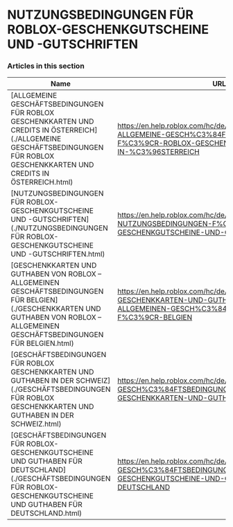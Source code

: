 # NUTZUNGSBEDINGUNGEN FÜR ROBLOX-GESCHENKGUTSCHEINE UND -GUTSCHRIFTEN  
### Articles in this section
Name|URL
-|-
[ALLGEMEINE GESCHÄFTSBEDINGUNGEN FÜR ROBLOX GESCHENKKARTEN UND CREDITS IN ÖSTERREICH](./ALLGEMEINE GESCHÄFTSBEDINGUNGEN FÜR ROBLOX GESCHENKKARTEN UND CREDITS IN ÖSTERREICH.html) |https://en.help.roblox.com/hc/de/articles/18777567633940-ALLGEMEINE-GESCH%C3%84FTSBEDINGUNGEN-F%C3%9CR-ROBLOX-GESCHENKKARTEN-UND-CREDITS-IN-%C3%96STERREICH
[NUTZUNGSBEDINGUNGEN FÜR ROBLOX-GESCHENKGUTSCHEINE UND -GUTSCHRIFTEN](./NUTZUNGSBEDINGUNGEN FÜR ROBLOX-GESCHENKGUTSCHEINE UND -GUTSCHRIFTEN.html) |https://en.help.roblox.com/hc/de/articles/12808609433108-NUTZUNGSBEDINGUNGEN-F%C3%9CR-ROBLOX-GESCHENKGUTSCHEINE-UND-GUTSCHRIFTEN
[GESCHENKKARTEN UND GUTHABEN VON ROBLOX – ALLGEMEINEN GESCHÄFTSBEDINGUNGEN FÜR BELGIEN](./GESCHENKKARTEN UND GUTHABEN VON ROBLOX – ALLGEMEINEN GESCHÄFTSBEDINGUNGEN FÜR BELGIEN.html) |https://en.help.roblox.com/hc/de/articles/17176205333652-GESCHENKKARTEN-UND-GUTHABEN-VON-ROBLOX-ALLGEMEINEN-GESCH%C3%84FTSBEDINGUNGEN-F%C3%9CR-BELGIEN
[GESCHÄFTSBEDINGUNGEN FÜR ROBLOX GESCHENKKARTEN UND GUTHABEN IN DER SCHWEIZ](./GESCHÄFTSBEDINGUNGEN FÜR ROBLOX GESCHENKKARTEN UND GUTHABEN IN DER SCHWEIZ.html) |https://en.help.roblox.com/hc/de/articles/16756334123028-GESCH%C3%84FTSBEDINGUNGEN-F%C3%9CR-ROBLOX-GESCHENKKARTEN-UND-GUTHABEN-IN-DER-SCHWEIZ
[GESCHÄFTSBEDINGUNGEN FÜR ROBLOX-GESCHENKGUTSCHEINE UND GUTHABEN FÜR DEUTSCHLAND](./GESCHÄFTSBEDINGUNGEN FÜR ROBLOX-GESCHENKGUTSCHEINE UND GUTHABEN FÜR DEUTSCHLAND.html) |https://en.help.roblox.com/hc/de/articles/16724481503124-GESCH%C3%84FTSBEDINGUNGEN-F%C3%9CR-ROBLOX-GESCHENKGUTSCHEINE-UND-GUTHABEN-F%C3%9CR-DEUTSCHLAND